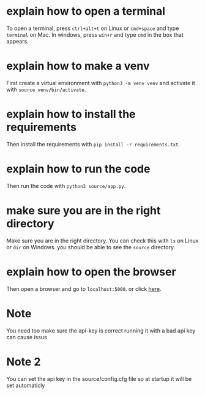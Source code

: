 
# explain how to open a terminal
To open a terminal, press `ctrl+alt+t` on Linux or `cmd+space` and type `terminal` on Mac.
In windows, press `win+r` and type `cmd` in the box that appears.

# explain how to make a venv
First create a virtual environment with `python3 -m venv venv` and activate it with `source venv/bin/activate`.

# explain how to install the requirements
Then install the requirements with `pip install -r requirements.txt`.

# explain how to run the code
Then run the code with `python3 source/app.py`.

# make sure you are in the right directory
Make sure you are in the right directory. You can check this with `ls` on Linux or `dir` on Windows. you should be able to see the `source` directory.

# explain how to open the browser
Then open a browser and go to `localhost:5000`. or click [here](http://localhost:5000/).

# Note 
You need too make sure the api-key is correct running it with a bad api key can cause issus

# Note 2 
You can set the api key in the source/config.cfg file so at startup it will be set automaticly